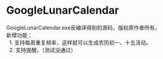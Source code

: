 # GoogleLunarCalendar
GoogleLunarCalendar.exe反编译得到的源码，版权原作者所有。<br/>
新增功能：<br>
   1. 支持每周重复频率，这样就可以生成农历初一、十五活动。<br/>
   2. 支持提醒。（测试没通过）<br/>
